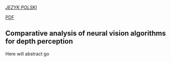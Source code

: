 *[JĘZYK POLSKI](README.md)*

[PDF](./out/EE-dyplom.pdf)

## Comparative analysis of neural vision algorithms for depth perception

Here will abstract go
